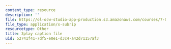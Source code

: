 ```yaml
---
content_type: resource
description: ''
file: https://ol-ocw-studio-app-production.s3.amazonaws.com/courses/7-014-introductory-biology-spring-2005/52741f417df5e0e1d3c4a42d71157af3_5W4EnYzNRdA.srt
file_type: application/x-subrip
resourcetype: Other
title: 3play caption file
uid: 52741f41-7df5-e0e1-d3c4-a42d71157af3
---
```

